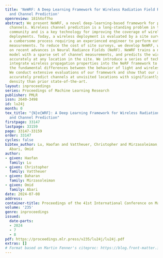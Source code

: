 ```yaml
---
title: 'NeWRF: A Deep Learning Framework for Wireless Radiation Field Reconstruction
  and Channel Prediction'
openreview: 181hXof7ho
abstract: We present NeWRF, a novel deep-learning-based framework for predicting wireless
  channels. Wireless channel prediction is a long-standing problem in the wireless
  community and is a key technology for improving the coverage of wireless network
  deployments. Today, a wireless deployment is evaluated by a site survey which is
  a cumbersome process requiring an experienced engineer to perform extensive channel
  measurements. To reduce the cost of site surveys, we develop NeWRF, which is based
  on recent advances in Neural Radiance Fields (NeRF). NeWRF trains a neural network
  model with a sparse set of channel measurements, and predicts the wireless channel
  accurately at any location in the site. We introduce a series of techniques that
  integrate wireless propagation properties into the NeRF framework to account for
  the fundamental differences between the behavior of light and wireless signals.
  We conduct extensive evaluations of our framework and show that our approach can
  accurately predict channels at unvisited locations with significantly lower measurement
  density than prior state-of-the-art.
layout: inproceedings
series: Proceedings of Machine Learning Research
publisher: PMLR
issn: 2640-3498
id: lu24j
month: 0
tex_title: "{N}e{WRF}: A Deep Learning Framework for Wireless Radiation Field Reconstruction
  and Channel Prediction"
firstpage: 33147
lastpage: 33159
page: 33147-33159
order: 33147
cycles: false
bibtex_author: Lu, Haofan and Vattheuer, Christopher and Mirzasoleiman, Baharan and
  Abari, Omid
author:
- given: Haofan
  family: Lu
- given: Christopher
  family: Vattheuer
- given: Baharan
  family: Mirzasoleiman
- given: Omid
  family: Abari
date: 2024-07-08
address:
container-title: Proceedings of the 41st International Conference on Machine Learning
volume: '235'
genre: inproceedings
issued:
  date-parts:
  - 2024
  - 7
  - 8
pdf: https://proceedings.mlr.press/v235/lu24j/lu24j.pdf
extras: []
# Format based on Martin Fenner's citeproc: https://blog.front-matter.io/posts/citeproc-yaml-for-bibliographies/
---
```

